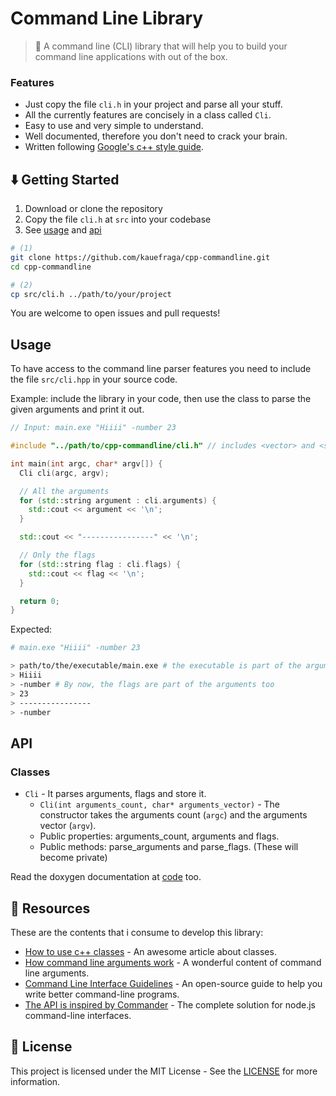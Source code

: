 # Command Line Library
> 🧶 A command line (CLI) library that will help you to build your command line applications with out of the box.

### Features

- Just copy the file `cli.h` in your project and parse all your stuff.
- All the currently features are concisely in a class called `Cli`. 
- Easy to use and very simple to understand.
- Well documented, therefore you don't need to crack your brain.
- Written following [Google's c++ style guide](https://google.github.io/styleguide/cppguide.html).

## ⬇️ Getting Started

1. Download or clone the repository
2. Copy the file `cli.h` at `src` into your codebase
3. See [usage](#usage) and [api](#api)

```bash
# (1)
git clone https://github.com/kauefraga/cpp-commandline.git
cd cpp-commandline

# (2)
cp src/cli.h ../path/to/your/project
```

You are welcome to open issues and pull requests!

## Usage

To have access to the command line parser features you need to include the file `src/cli.hpp` in your source code.

Example: include the library in your code, then use the class to parse the given arguments and print it out.

```cpp
// Input: main.exe "Hiiii" -number 23

#include "../path/to/cpp-commandline/cli.h" // includes <vector> and <string>

int main(int argc, char* argv[]) {
  Cli cli(argc, argv);

  // All the arguments
  for (std::string argument : cli.arguments) {
    std::cout << argument << '\n';
  }

  std::cout << "----------------" << '\n';

  // Only the flags
  for (std::string flag : cli.flags) {
    std::cout << flag << '\n';
  }

  return 0;
}
```

Expected:

```bash
# main.exe "Hiiii" -number 23

> path/to/the/executable/main.exe # the executable is part of the arguments
> Hiiii
> -number # By now, the flags are part of the arguments too
> 23
> ----------------
> -number
```

## API

### Classes

- `Cli` - It parses arguments, flags and store it.
    - `Cli(int arguments_count, char* arguments_vector)` - The constructor takes the arguments count (`argc`) and the arguments vector (`argv`).
    - Public properties: arguments_count, arguments and flags.
    - Public methods: parse_arguments and parse_flags. (These will become private)

Read the doxygen documentation at [code](src/cli.h) too.

## 🧻 Resources

These are the contents that i consume to develop this library:

- [How to use c++ classes](https://www.learncpp.com/cpp-tutorial/class-code-and-header-files) - An awesome article about classes.
- [How command line arguments work](https://www.learncpp.com/cpp-tutorial/command-line-arguments) - A wonderful content of command line arguments.
- [Command Line Interface Guidelines](https://clig.dev) - An open-source guide to help you write better command-line programs.
- [The API is inspired by Commander](https://www.npmjs.com/package/commander) - The complete solution for node.js command-line interfaces.

## 📝 License

This project is licensed under the MIT License - See the [LICENSE](https://github.com/kauefraga/cpp-commandline/blob/main/LICENSE) for more information.
